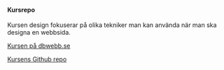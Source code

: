 #### Kursrepo

Kursen design fokuserar på olika tekniker man kan använda när man ska designa en webbsida.

[Kursen på dbwebb.se](https://dbwebb.se/kurser/design-v2)

[Kursens Github repo](https://github.com/dbwebb-se/design)
